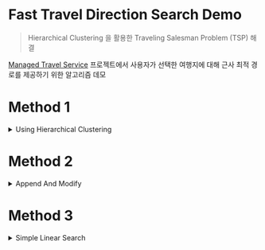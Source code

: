 # Fast Travel Direction Search Demo
> Hierarchical Clustering 을 활용한 Traveling Salesman Problem (TSP) 해결 

[Managed Travel Service](https://github.com/onjik/Managed-Travel-Service) 프로젝트에서 사용자가 선택한 여행지에 대해 근사 최적 경로를 제공하기 위한 알고리즘 데모

# Method 1

<details>
<summary>Using Hierarchical Clustering</summary>

## Result
다음은 10개의 랜덤 포인트에 대한 경로 생성을 시각화 한 것이다.

일단 Hierarchical Clustering 을 통해 클러스터링 트리를 만든다.
![cluster_log.png](docs/cluster_log.png)

이 트리를 활용하여, 근사 경로를 만든다.
![visualization1.png](docs/visualization1.png)
Swing 을 사용해서 간단하게 시각화만 하였다. 저 아래 버튼을 누르면 새로운 케이스를 보여준다.
![img.png](docs/visualization2.png)
![img_1.png](docs/visualization3.png)
![img_2.png](docs/visualization4.png)

## Execution Time
![](docs/일반_대.png)
![](docs/로그_대.png)
![](docs/일반_소.png)
![](docs/로그_소.png)

## Details
TSP(Traveling Salesman Problem, 외판원 문제) 를 해결하기 위해, 기존에 많이 사용하는 단순 순회나, 근사치를 구하기 위한 유전 알고리즘, 담금질 기법을 많이 사용한다.

나의 경우, 프로젝트 특성상 다음과 같은 요구사항이 필요했다.
- 경로가 고정된 것이 아닌, 사용자가 실시간으로 경로를 추가한다.
- 근사치가 허용된다. 
- 대신 속도가 느리면 안된다.
- 사용자의 경로를 우선 DB Scan 이나 K-Means 로 날짜 별로 분할 한 후 사용할 것이기 때문에, 예상되는 N은 2개 ~ 50개 범위가 가장 빈번할 것이다.

로직은 다음과 같은 개요를 가진다.
1. Hierarchical Clustering 을 사용하여 클러스터링 트리를 만든다
2. 이 트리를 활용하여, 근사 경로를 만든다. 
3. 꼬인 경로를 후처리한다.

이렇게 한다면, 경로가 생략되거나 추가되더라도, 트리를 통해 더 효율적으로 처리할 수 있기 때문에, 매번 새로운 알고리즘을 돌리는 것 보다 효율적이라고 생각하였다.

## 추후 개선 사항
- 접히는 현상이 고질적으로 관찰된다.
![](docs/fold1.png)
![](docs/fold2.png)
- 최적 경로를 해치지 않으면서 트리에 추가하고 삭제하는 방식을 고민해야한다. 
</details>

# Method 2
<details>
<summary>Append And Modify</summary>

사용자가 경로를 추가할 때 마다 기존 경로에 하나씩 추가하는 방식이다. 조금 최적점과는 멀어지더라도, 반응형 동작 방식으로 인해, 유저 경험 상승이 기대된다.

## How?
1. 가장 가까운 점을 탐색한다. (int index)
2. 경로의 맨앞~가까운 점 한칸 전 (index - 1) 까지를 새로 추가되는 점과 비교해서, 뒤집을지 결정한다.
3. 가까운 점 한칸 뒤(index + 1) ~ 경로 맨 끝까지를 새로 추가되는 점과 비교해서 뒤집을지 결정한다.

위 작업은 다음과 같은 경우를 대응하기 위해 추가했다.
![](docs/one_by_one/kd_tree/case_explain.png)
이러한 과정이 없다면, 양 끝점과 가까운 경우가 아니라면, 여행지의 시작점과 끝점은 절대 바뀌지 않는다.(더 나은 경로가 있음에도)
4. 뒤집은 이후, (index -1, index, index +1, new point)을 순열 연산하여, 최단 거리의 경우를 구한다.
5. 최단 거리의 경우를 선택한다.
6. 경로를 스캔하며, 교차된(line intersect) 부분을 감지하고 교차된 부분을 뒤집어 푼다.

이 알고리즘의 경우, 최근점 점을 탐색하는데 많은 계산을 소모하므로, `Kd Tree` 를 사용하여 `Nearest Neighbor Point`를 logN 의 시간 내에 탐색할 수 있도록 한다.

## Result
기존 경로를 반영하며, 새로운 근사 최적 경로로 업데이트 하게 됩니다. 조금 더 근사를 진행 할 수 있지만, 사용자 입장에서, 
기존에 자신이 작성해놓은 경로가 최적 경로가 아니라는 이유로 무작위로 뒤섞이는 경험은 좋지 않다고 생각하였습니다.

또 이렇게 되면, 즉각적으로 반응을 보여주는 UX를 제공할 수 있습니다. 

초기 실행시
![](docs/one_by_one/kd_tree/seq1.png)
여러번 실행시
![](docs/one_by_one/kd_tree/seq2.png)
위 그림에서 3번을 눌렀을때
![](docs/one_by_one/kd_tree/seq3.png)
그 이후로 여러번 실행시
![](docs/one_by_one/kd_tree/seq4.png)

</details>

# Method 3
<details>
<summary>Simple Linear Search</summary>
간단하게, 끼워넣었을 때 증가하는 거리를 계산하여, 가장 증가하는 거리가 가장 작은 경우를 선택한다.

![](docs/one_by_one/linear/linear_performance.png)

다른 방식에 비해 속도가 월등히 빨랐다. 그 이유는 맨 마지막에 있는 swap 과정이 매우 높은 시간 복잡도를 보여주기 때문으로 보인다.

swap 을 빼고 돌리면, 다른 방식 또한 매우 빨랐다.
</details>